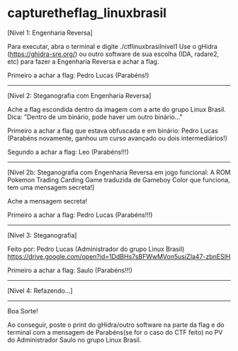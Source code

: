 # capturetheflag_linuxbrasil
[Nível 1: Engenharia Reversa]

Para executar, abra o terminal e digite ./ctflinuxbrasilnivel1 Use o gHidra (https://ghidra-sre.org/) ou outro software de sua escolha (IDA, radare2, etc) para fazer a Engenharia Reversa e achar a flag.

Primeiro a achar a flag: Pedro Lucas (Parabéns!)

---

[Nível 2: Steganografia com Engenharia Reversa]

Ache a flag escondida dentro da imagem com a arte do grupo Linux Brasil. Dica: "Dentro de um binário, pode haver um outro binário..."

Primeiro a achar a flag que estava obfuscada e em binário: Pedro Lucas (Parabéns novamente, ganhou um curso avançado ou dois intermediários!)

Segundo a achar a flag: Leo (Parabéns!!!)

---

[Nível 2b: Steganografia com Engenharia Reversa em jogo funcional: A ROM Pokemon Trading Carding Game traduzida de Gameboy Color que funciona, tem uma mensagem secreta!]

Ache a mensagem secreta!

Primeiro a achar a flag: Pedro Lucas (Parabéns!!!)

---

[Nível 3: Steganografia]

Feito por: Pedro Lucas (Administrador do grupo Linux Brasil)
https://drive.google.com/open?id=1DdBHs7sBFWwMVon5usiZIa47-zbnESlH

Primeiro a achar a flag: Saulo (Parabéns!!!)

---

[Nível 4: Refazendo...]


---

Boa Sorte!

Ao conseguir, poste o print do gHidra/outro software na parte da flag e do terminal com a mensagem de Parabéns(se for o caso do CTF feito) no PV do Administrador Saulo no grupo Linux Brasil.
